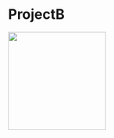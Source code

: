 # ProjectB
<img src="https://github.com/user-attachments/assets/5436bd9d-712d-4e46-ac92-f8614f75c9a8" width="200">
